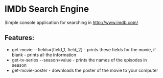 # IMDb Search Engine

Simple console application for searching in http://www.imdb.com/

## Features:
- get-movie <name> --fields=[field_1, field_2] - prints these fields for the movie, if blank - prints all the information
- get-tv-series <name> --season=value - prints the names of the episodes in <value> season
- get-movie-poster <name> - downloads the poster of the movie to your computer
